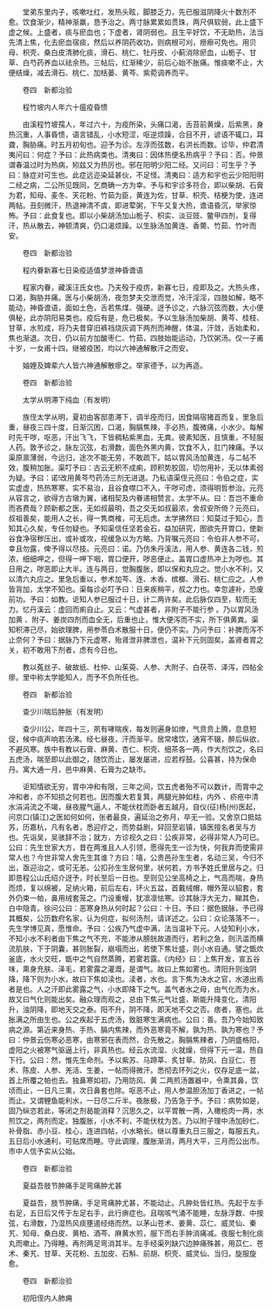 <!-- { "loadSidebar": true } -->
　　堂弟东里内子，咳嗽吐红，发热头眩，脚膝乏力，先已服滋阴降火十数剂不愈。饮食渐少，精神渐羸，恳予治之。两寸脉累累如贯珠，两尺俱软弱，此上盛下虚之候。上盛者，痰与瘀血也；下虚者，肾阴弱也。且生平好饮，不无助热，法当先清上焦，化去瘀血宿痰，然后以养阴药收功，则病根可刈，痨瘵可免也。用贝母、枳壳、桑白皮清肺化痰，滑石、桃仁、牡丹皮、小蓟消除瘀血，山栀子、甘草、白芍药养血以祛余热。三帖后，红渐稀少，前后心始不胀痛。惟痰嗽不止，大便结燥，减去滑石、桃仁、加栝蒌、黄芩、紫菀调养而平。

　　卷四　新都治验

　　程竹坡内人年六十瘟疫昏愦

　　由溪程竹坡孺人，年过六十，为疫所染，头痛口渴，舌苔前黄燥，后紫黑，身热沉重，人事昏愦，语言错乱，小水短涩，呕逆烦躁，合目不开，谚语不辄口，耳聋，胸胁痛。时五月初旬也。迎予为诊。左浮而弦数，右洪长而数。诊毕，仲君清夷问曰：何症？予曰：此热病类也。清夷曰：因体热便名热病乎？予曰：否。仲景谓春温过时为热病，矧兹又为热厉也。邪在阳明少阳二经。又问曰：可生乎？予曰：脉症对可生也。此症远迩染延甚伙，不足怪。清夷曰：适方和宇也云少阳阳明二经之病，二公所见既同，乞商确一方为幸。予与和宇诊多符合，即以柴胡、石膏为君，知母、麦冬、天花粉、竹茹为臣，黄连为佐，甘草、枳壳、桔梗为使，连进两帖。丑刻微汗，热退神清不虞，即进荤粥，下午又复大热，谵语昏沉，举家惊怖。予曰：此食复也。即以小柴胡汤加山栀子、枳实、淡豆豉、鳖甲四剂，复得汗，热从散去，神顿清爽，仍口渴烦躁。以生脉汤加黄连、香薷、竹茹、竹叶而安。

　　卷四　新都治验

　　程内眷新寡七日染疫适值梦泄神昏谵语

　　程家内眷，藏溪汪氏女也。乃夫殁于疫疠，新寡七日，疫即及之。大热头疼，口渴，胸胁并痛。医与小柴胡汤，夜忽梦夫交泄而觉，冷汗淫淫，四肢如解，略不能动，神昏谵语，面如土色，舌若焦煤、强硬。迓予诊之，六脉沉弦而数，大小便俱秘，此亦阴阳易类也。疫后有是，危已极矣。予以生脉汤加柴胡、黄芩、桂枝、甘草，水煎成，将乃夫昔穿旧裤裆烧灰调下两剂而神醒，体温，汗敛，舌始柔和，焦也渐退。次日，仍以前方加酸枣仁、竹茹，四肢始能运动，乃饮粥汤。仅一子甫十岁，一女甫十四，继被疫困，均以六神通解散汗之而安。

　　妯娌及婢辈六人皆六神通解散瘳之。举家德予，以为再造。

　　卷四　新都治验

　　太学从明滞下纯血（有发明）

　　族侄太学从明，夏初由客邸患滞下，调半痊而归，因食隔宿猪首而复，里急后重，昼夜三四十度，日渐沉困，口渴，胸膈焦辣，手必热，腹微痛，小水少。每解时先干哕，呕恶，汗出飞飞，下皆稠粘紫黑血，无粪。彼素知医，且慎重，不轻服人药。敦予诊之，脉左沉弦，右滑数，面色外黑内黄，饮食不入，肛门辣痛。予以渠原禀薄弱，今远归，途次不能无劳，不敢疏下。姑以胃风汤加黄连，与二帖不效，腹稍加胀。渠叮予曰：古云无积不成痢，顾积势胶固，切勿用补，无以体素弱为疑。予曰：诺!改用黄芩芍药汤三剂无进退。乃私语渠侄元亮曰：令伯之症，实实虚虚，热热寒寒，实不易治，且谷食噤口不入，干哕可虑，须得明哲参治。元亮从容言之，欲得方古墩为翼，诸相契及内眷递相赞言。太学不从。曰：吾岂不重命而吝费哉？顾新都之医，无如叔最明，吾之交无如叔最浓，舍叔安所倚？元亮曰，叔祖善矣，能用人之长，得一隽商榷，可无后虑。太学拂然曰：知莫过于知心，吾知其心久矣，专任勿疑也。予知渠信任坚若金石，益加研究，图欲先开胃口，使新谷食净宿秽压出，或补或攻，视缓急以为方略。乃背嘱元亮曰：令伯非人参不可，幸且勿露，俾予得以尽技。元亮曰：诺。乃仿朱丹溪法，用人参、黄连各二钱，煎浓，细细呷之，但得一呷下咽，胃口便开，哕恶便止。盖胃口虚热冲上为哕也。其日用之，哕恶即止大半。连与两日，觉胸腹胀，即以保和丸应之。觉小水不利，又以清六丸应之。里急后重以，参术加芩、连、木香、槟榔、滑石、桃仁应之。人参皆背加，太学不知也。渠每诊必叮予曰：日来疾稍平，叔之力也。幸忽遽补，恐废前功。予曰：如教。讵知人参已服过十日，计二两许矣。此后脉仅四至，软而无力。忆丹溪云：虚回而痢自止。又云：气虚甚者，非附子不能行参 。乃以胃风汤加黄 、附子、姜炭四剂而血全无，后重也止，惟大便泻而不实，所下俱黄粪。渠知积滞己尽，始欲理脾，用参苓白术散服十日，便仍不实。乃问予曰：补脾而泻不止奈何？予曰：据脉乃下元虚寒，殆肾泄非脾泄也，温补下元则固矣。盖肾者胃之关，初不敢用下剂者，虑有今日也。

　　教以菟丝子、破故纸、杜仲、山茱萸、人参、大附子、白茯苓、泽泻，四帖全瘳。里中称太学能知人，而予不负所任也。

　　卷四　新都治验

　　查少川喘后肿胀（有发明）

　　查少川公，年四十三，夙有哮喘疾，每发则遍身如燎，气贲贲上腾，息息短促，候中痰声响若汤沸。经七昼夜，汗而渐平。居常嗜饮，通宵不辍，醉后纵欲，不避风寒。族中有教以石膏、麻黄、杏仁、枳壳、细茶各一两，作大剂饮之，名曰五虎汤，喘至即以此御之，随饮而止，屡发屡进，应若桴鼓。公喜甚，持为保命丹。寓大通一月，邑中麻黄、石膏为之缺市。

　　讵知情欲无穷，胃中冲和有限，三年之间，饮五虎者殆不可以数计，而胃中之冲和者，亦不知损之何若也。因而腹大若复箕，两腿光肿如柱，内外 、疥疮中清水涓涓流之不竭，昼夜腥气逼人，不能伏枕而卧者五越月。自仪(征)杨(州)医起，问京口(镇江)之医如何如何，张者最良，遍延治之弥月，卒无一验。又舍京口抵姑苏，历嘉杭，凡有名者，悉迎疗之，而势益剧，舁回至岩镇，镇医擅名者吴与方也。先诣吴，吴骇辞不治；就方，方诊视久之曰：公疾非常，必得非常人乃可已。公曰：先生世家大方，昔在两淮且人人引领，愿得先生一诊为快，何我弃而使需非常人也？今世非常人舍先生其谁？方曰：嘻，公贵邑孙生生者，名动三吴，今归不出，亟迎治之，或可无恙。公扣孙生生居何里，状何若，方书予姓氏里居与之。归即恳程公山氏绍介迓予，时长至后一日也。至则见公坐高椅之上，气高而喘，身热而烦，复以绵被，足纳火箱，前后左右，环火五盆，首戴绒帽，帽外笼以貂套，套外仍束一帕，鼻用绒套笼之。门设重幔，犹凛凛怯寒。诊其脉浮大无力，睇其色，白中隐青。徐问公曰：恶寒身热从何时起？公曰：十日。予曰：据色据脉，予已得其概矣，公历数府名家，认为何症，拟何汤剂，请详述之。公曰：众论落落不一，先生学博见真，愿惟命。予曰：公疾乃气虚中满，法当温补下元。人徒知利小水，不知小水不利者由下焦之气不充，不能渗从膀胱故道而行，若利之急，则汛滥而横流肌肤，下于阴囊，甚则胀裂，崩塌而出，若使下焦壮盛，则小水自通。譬之甑炊釜底，水火交旺，甑中之气自然蒸腾，若雾若露。《内经》曰：上焦开发，宣五谷味，熏身充肤、泽毛，若雾露之灌溉，是谓气。故曰上焦如雾也。清阳升则浊阴降，降下则为小水，故曰下焦如渎也。渎者，水也。言下焦为决水之官，水道出焉者是也。人之汗即此雾露之气，小水即降下之气。盖气者水之母，由气化而为水，故又曰气化则能出矣。融众理而观之，总由下焦元气壮盛，斯能升降变化，清阳升，浊阴降，即地天交之泰。阳不升，阴不降，即天地不交之否。痞者，塞也。此胀满之所由生也。公之疾起于五虎汤，致脏寒生满病也。公曰：善。吾乃今始知致病之源。第近来身热、手热、膈内焦辣，而外恶寒竟不解，孰为热、孰为寒也？予曰：仲景云伤寒必恶寒，由寒邪在表而然，合先散之。胸膈焦辣者，乃阴盛格阳，虚阳之火被寒气驱逼上行，非真热也。经云水流湿、火就燥，但得下元一温，热自下行。公曰：然，惟先生命剂。予以紫苏、马蹄莘、炙甘草、防风、白豆仁、苍术、陈皮、人参、羌活、生姜，一帖而得微汗。悉彻去环列之火，仅存足底一盆，首上所覆之帕也去。独鼻寒如初，乃用防风、黄 二两煎汤置器中，令熏其鼻，饮顷而止，一日凡三熏，次日鼻套也除。呕恶不止，用人参温胆汤加丁香进之，一帖而止。又谓鲤鱼能利水，一日尽二斤半。夜胀极，乃告急于予。予曰：病势如是，固乃纵恣若此，等闭之剂曷能消释？沉思久之，以平胃散一两，入橄榄肉一两，水煎饮之，两剂而定。独腹胀，小水不利，不能伏枕为苦。乃以附子理中汤加砂仁、补骨脂、赤小豆、桂心，连进四帖，小水略长。继以尊重丸日三服之，每服五丸，五日后小水通利，可贴席而睡。守此调理，腹胀渐消，两月大平，三月而公出市。市中人信予实从公始。

　　卷四　新都治验

　　夏益吾肢节肿痛手足弯痛肿尤甚

　　夏益吾，肢节肿痛，手足弯痛肿尤甚，不能动止。凡肿处皆红热。先起于左手右足，五日后又传于左足右手，此行痹症也。且喘咳气涌不能睡，左脉浮数、中按弦，右滑数，乃湿热风痰壅遏经络而然。以茅山苍术、姜黄、苡仁、威灵仙、秦艽、知母、桑白皮、黄柏、酒芩、麻黄水煎，服下而右手肿消痛减。夜服七制化痰丸而嗽止。乃得睡。再剂两足弯消其半。左手经渠列缺穴边肿痛殊甚，用苡仁、苍术、秦艽、甘草、天花粉、五加皮、石斛、前胡、枳壳、威灵仙、当归，旋服旋愈。

　　卷四　新都治验

　　初阳侄内人肺痈

